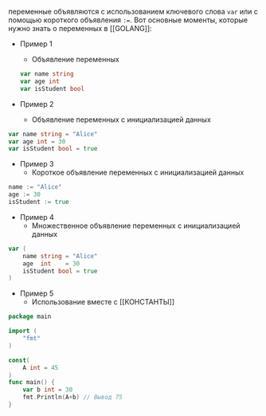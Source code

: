переменные объявляются с использованием ключевого слова `var` или с помощью короткого объявления `:=`. Вот основные моменты, которые нужно знать о переменных в [[GOLANG]]:
- Пример 1
	- Объявление переменных
	```GO 
	var name string
	var age int
	var isStudent bool
	```


- Пример 2
	- Объявление переменных с инициализацией данных
```GO
var name string = "Alice"
var age int = 30
var isStudent bool = true
```

- Пример 3
	- Короткое объявление переменных с инициализацией данных
```GO
name := "Alice"
age := 30
isStudent := true
```

- Пример 4
	- Множественное объявление переменных с инициализацией данных
```GO
var (
    name string = "Alice"
    age  int    = 30
    isStudent bool = true
)
```

- Пример 5 
	- Использование вместе с [[КОНСТАНТЫ]]
	
```go
package main

import (
	"fmt"
)

const(
	A int = 45
)
func main() {
	var b int = 30
	fmt.Println(A+b) // Вывод 75
}
```